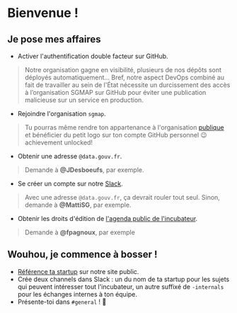 Bienvenue !
===========

Je pose mes affaires
--------------------

- Activer l'authentification double facteur sur GitHub.

> Notre organisation gagne en visibilité, plusieurs de nos dépôts sont déployés automatiquement… Bref, notre aspect DevOps combiné au fait de travailler au sein de l'État nécessite un durcissement des accès à l’organisation SGMAP sur GitHub pour éviter une publication malicieuse sur un service en production.

- Rejoindre l'organisation `sgmap`.

> Tu pourras même rendre ton appartenance à l'organisation [publique](https://github.com/orgs/sgmap/people) et bénéficier du petit logo sur ton compte GitHub personnel :wink: achievement unlocked!

- Obtenir une adresse `@data.gouv.fr`.

> Demande à **@JDesboeufs**, par exemple.

- Se créer un compte sur notre [Slack](https://startups-detat.slack.com).

> Avec une adresse `@data.gouv.fr`, ça devrait rouler tout seul. Sinon, demande à **@MattiSG**, par exemple.

- Obtenir les droits d'édition de [l'agenda public de l'incubateur](https://calendar.google.com/calendar/embed?src=0ieonqap1r5jeal5ugeuhoovlg%40group.calendar.google.com&ctz=Europe/Paris).

> Demande à **@fpagnoux**, par exemple


Wouhou, je commence à bosser !
------------------------------

- [Référence ta startup](https://github.com/sgmap/sgmap.github.io/blob/master/CONTRIBUTING.md#ajouter-une-startup) sur notre site public.
- Crée deux channels dans Slack : un du nom de ta startup pour les sujets qui peuvent intéresser tout l'incubateur, un autre suffixé de `-internals` pour les échanges internes à ton équipe.
- Présente-toi dans `#general` !  :wave:
